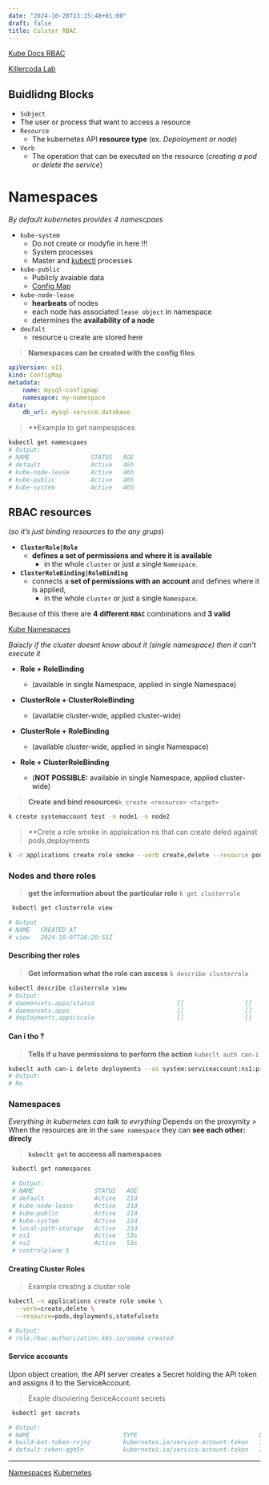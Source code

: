 ```yaml
---
date: "2024-10-28T13:15:48+01:00"
draft: false
title: Culster RBAC
---
```


[Kube Docs
RBAC](https://kubernetes.io/docs/reference/access-authn-authz/rbac/)

[Killercoda
Lab](https://killercoda.com/killer-shell-cka/scenario/rbac-serviceaccount-permissions)

## Buidlidng Blocks
* `Subject`
 * The user or process that want to access a resource
* `Resource`
    * The kubernetes API **resource type** (ex. *Depoloyment or node*)
* `Verb` 
    * The operation that can be executed on the resource (*creating a pod or delete the service*)


# Namespaces 
*By default kubernetes provides 4 namescpaes* 
* `kube-system`
    * Do not create or modyfie in here !!!
    * System processes 
    * Master and [kubectl](/CKA/kubectl) processes 
* `kube-public`
    * Publicly avaiable data
    * [Config Map](/CKA/Kubernetes#config-map) 
* `kube-node-lease`
    * **hearbeats** of nodes
    * each node has associated `lease object` in namespace
    * determines the **availability of a node**
* `deufalt `
    * resource u create are stored here
    
>**Namespaces can be created with the config files**
```yml
apiVersion: v11
kind: ConfigMap
metadata:
    name: mysql-configmap 
    namesapce: my-namespace
data: 
    db_url: mysql-service.database
```
>**Example to get nampespaces
```bash
kubectl get namescpaes
# Output:
# NAME                 STATUS   AGE
# default              Active   46h
# kube-node-lease      Active   46h
# kube-public          Active   46h
# kube-system          Active   46h
```

## RBAC resources
(*so it’s just binding resources to the any grups*)

-   **`ClusterRole|Role`**
    -   **defines a set of permissions and where it is available**
        -   in the whole `cluster` or just a single `Namespace`.
-   **`ClusterRoleBinding|RoleBinding`**
    -   connects a **set of permissions with an account** and defines
        where it is applied,
        -   in the whole `cluster` or just a single `Namespace`.

Because of this there are **4 different `RBAC`** combinations and **3
valid**

[Kube Namespaces](#namespaces)

*Baiscly if the cluster doesnt know about it (*single namespace*) then
it can’t execute it*

-   **Role + RoleBinding**

    -   (available in single Namespace, applied in single Namespace)

-   **ClusterRole + ClusterRoleBinding**

    -   (available cluster-wide, applied cluster-wide)

-   **ClusterRole + RoleBinding**

    -   (available cluster-wide, applied in single Namespace)

-   **Role + ClusterRoleBinding**

    -   (**NOT POSSIBLE:** available in single Namespace, applied
        cluster-wide)

> **Create and bind resources**`k create <resource> <target>`

``` bash
k create systemaccount test -n node1 -n node2 
```


>**Crete a role smoke in applaication  ns that can create deled against pods,deployments
```bash
k -n applications create role smoke --verb create,delete --resource pods,deployments,sts
```

### Nodes and there roles

> **get the information about the particular role** `k get clusterrole`

``` bash
 kubectl get clusterrole view

# Output
# NAME   CREATED AT
# view   2024-10-07T10:20:53Z
```

#### Describing ther roles

> **Get information what the role can ascess** `k describe clusterrole`

``` bash
kubectl describe clusterrole view 
# Output: 
# daemonsets.apps/status                       []                 []              [get list watch]
# daemonsets.apps                              []                 []              [get list watch]
# deployments.apps/scale                       []                 []              [get list watch]
```

#### Can i tho ?

> **Tells if u have permissions to perform the action**
> `kubeclt auth can-i`

``` bash
kubeclt auth can-i delete deployments --as system:serviceaccount:ns1:pipeline -n ns1
# Output:
# No
```

### Namespaces

*Everything in kubernetes can talk to evrything* Depends on the
proxymity \> When the resources are in the `same namespace` they can
**see each other: direcly**

> **`kubeclt get` to acceess all namespaces**

``` bash
 kubectl get namespaces 

 # Output:
 # NAME                 STATUS   AGE
 # default              Active   21d
 # kube-node-lease      Active   21d
 # kube-public          Active   21d
 # kube-system          Active   21d
 # local-path-storage   Active   21d
 # ns1                  Active   53s
 # ns2                  Active   53s
 # controlplane $ 
```

#### Creating Cluster Roles
> Example creating a cluster role
```bash
kubectl -n applications create role smoke \
  --verb=create,delete \
  --resource=pods,deployments,statefulsets

# Output: 
# role.rbac.authorization.k8s.io/smoke created
```

#### Service accounts
Upon object creation, the API server creates a Secret holding the API token
and assigns it to the ServiceAccount.

> Exaple disoviering SericeAccount  secrets
```bash 
 kubectl get secrets

# Output:
# NAME                          TYPE                                  DATA   AGE
# build-bot-token-rvjnz         kubernetes.io/service-account-token   3      20m
# default-token-qgh5n           kubernetes.io/service-account-token   3      93d
```

------------------------------------------------------------------------

[Namespaces](/Namespaces)
[Kubernetes](/CKA/Kubernetes)
